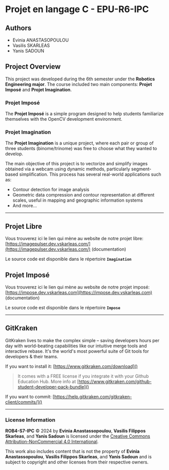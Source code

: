 # Projet en langage C - EPU-R6-IPC

## Authors

* Evinia ANASTASOPOULOU
* Vasilis SKARLEAS
* Yanis SADOUN

## Project Overview

This project was developed during the 6th semester under the **Robotics Engineering major**. The course included two main components: **Projet Imposé** and **Projet Imagination**.

### Projet Imposé
The **Projet Imposé** is a simple program designed to help students familiarize themselves with the OpenCV development environment.

### Projet Imagination
The **Projet Imagination** is a unique project, where each pair or group of three students (binome/trinome) was free to choose what they wanted to develop. 

The main objective of this project is to vectorize and simplify images obtained via a webcam using dynamic methods, particularly segment-based simplification. This process has several real-world applications such as:

- Contour detection for image analysis
- Geometric data compression and contour representation at different scales, useful in mapping and geographic information systems
- And more...

---

## Projet Libre

Vous trouverez ici le lien qui mène au website de notre projet libre: [https://imagepulser.dev.vskarleas.com/](https://imagepulser.dev.vskarleas.com/) (documentation)

Le source code est disponible dans le répertoire **`Imagination`**

## Projet Imposé

Vous trouverez ici le lien qui mène au website de notre projet imposé: [https://impose.dev.vskarleas.com](https://impose.dev.vskarleas.com) (documentation)

Le source code est disponible dans le répertoire **`Impose`**

---

## GitKraken

GitKraken lives to make the complex simple – saving developers hours per day with world-beating capabilities like our intuitive merge tools and interactive rebase. It's the world's most powerful suite of Git tools for developers & their teams.

If you want to install it: [https://www.gitkraken.com/download]()

> It comes with a FREE license if you integrate it with your Github Education Hub. More info at [https://www.gitkraken.com/github-student-developer-pack-bundle]()

If you want to commit: [https://help.gitkraken.com/gitkraken-client/commits/]()

---

### License Information

**ROB4-S7-IPC** © 2024 by **Evinia Anastassopoulou**, **Vasilis Filippos Skarleas**, and **Yanis Sadoun** is licensed under the [Creative Commons Attribution-NonCommercial 4.0 International](https://creativecommons.org/licenses/by-nc/4.0/).

This work also includes content that is not the property of **Evinia Anastassopoulou**, **Vasilis Filippos Skarleas**, and **Yanis Sadoun** and is subject to copyright and other licenses from their respective owners.
